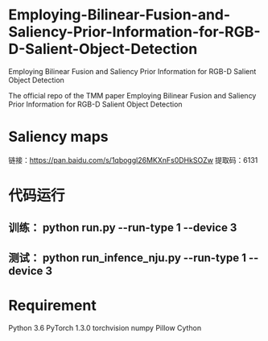 # Employing-Bilinear-Fusion-and-Saliency-Prior-Information-for-RGB-D-Salient-Object-Detection
Employing Bilinear Fusion and Saliency Prior Information for RGB-D Salient Object Detection


 The official repo of the TMM paper Employing Bilinear Fusion and Saliency Prior Information for RGB-D Salient Object Detection

# Saliency maps
链接：https://pan.baidu.com/s/1qboggl26MKXnFs0DHkSOZw 
提取码：6131 


# 代码运行
## 训练： python run.py --run-type 1 --device 3
## 测试： python run_infence_nju.py --run-type 1 --device 3

# Requirement
Python 3.6
PyTorch 1.3.0
torchvision
numpy
Pillow
Cython
